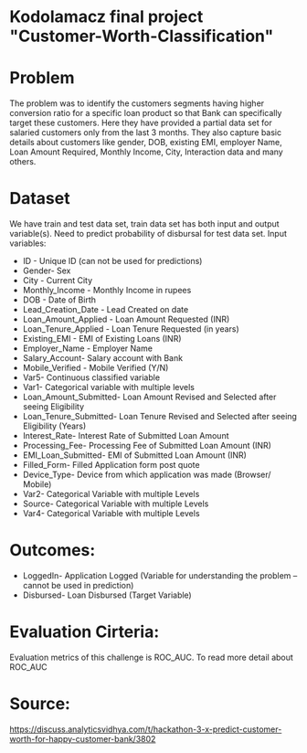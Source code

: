 # Kodolamacz final project "Customer-Worth-Classification"


# Problem

The problem was to identify the customers segments having higher conversion ratio for a specific loan product so that Bank can specifically target these customers. Here they have provided a partial data set for salaried customers only from the last 3 months. They also capture basic details about customers like gender, DOB, existing EMI, employer Name, Loan Amount Required, Monthly Income, City, Interaction data and many others.


# Dataset
We have train and test data set, train data set has both input and output variable(s). Need to predict probability of disbursal for test data set.
Input variables:
- ID - Unique ID (can not be used for predictions)
- Gender- Sex
- City - Current City
- Monthly_Income - Monthly Income in rupees
- DOB - Date of Birth
- Lead_Creation_Date - Lead Created on date
- Loan_Amount_Applied - Loan Amount Requested (INR)
- Loan_Tenure_Applied - Loan Tenure Requested (in years)
- Existing_EMI - EMI of Existing Loans (INR)
- Employer_Name - Employer Name
- Salary_Account- Salary account with Bank
- Mobile_Verified - Mobile Verified (Y/N)
- Var5- Continuous classified variable
- Var1- Categorical variable with multiple levels
- Loan_Amount_Submitted- Loan Amount Revised and Selected after seeing Eligibility
- Loan_Tenure_Submitted- Loan Tenure Revised and Selected after seeing Eligibility (Years)
- Interest_Rate- Interest Rate of Submitted Loan Amount
- Processing_Fee- Processing Fee of Submitted Loan Amount (INR)
- EMI_Loan_Submitted- EMI of Submitted Loan Amount (INR)
- Filled_Form- Filled Application form post quote
- Device_Type- Device from which application was made (Browser/ Mobile)
- Var2- Categorical Variable with multiple Levels
- Source- Categorical Variable with multiple Levels
- Var4- Categorical Variable with multiple Levels

# Outcomes:
- LoggedIn- Application Logged (Variable for understanding the problem – cannot be used in prediction)
- Disbursed- Loan Disbursed (Target Variable)

# Evaluation Cirteria:
Evaluation metrics of this challenge is ROC_AUC. To read more detail about ROC_AUC

# Source:
https://discuss.analyticsvidhya.com/t/hackathon-3-x-predict-customer-worth-for-happy-customer-bank/3802